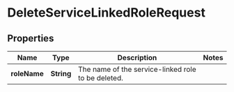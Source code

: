 

# DeleteServiceLinkedRoleRequest


## Properties

| Name | Type | Description | Notes |
|------------ | ------------- | ------------- | -------------|
|**roleName** | **String** | The name of the service-linked role to be deleted. |  |



